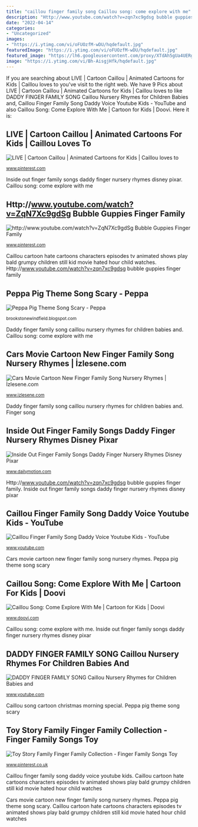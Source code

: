 ```yaml
---
title: "caillou finger family song Caillou song: come explore with me"
description: "Http://www.youtube.com/watch?v=zqn7xc9gdsg bubble guppies finger family"
date: "2022-04-14"
categories:
- "Uncategorized"
images:
- "https://i.ytimg.com/vi/oFUOzfM-wDU/hqdefault.jpg"
featuredImage: "https://i.ytimg.com/vi/oFUOzfM-wDU/hqdefault.jpg"
featured_image: "https://lh6.googleusercontent.com/proxy/XTdAh5gUa4UERg6BY4iSVRVSVbwdeHZncZWnwX54Y1Z8TwjlQ_Eiuph3qiKRNSxgTbSZEnSBpstl6UVFdWhmp1yNa2ghK4vp6D8EXD7msK9pktEgutf9OBOINQWcJc36=w1200-h630-p-k-no-nu"
image: "https://i.ytimg.com/vi/Bh-AisgjHfk/hqdefault.jpg"
---
```


If you are searching about LIVE | Cartoon Caillou | Animated Cartoons for Kids | Caillou loves to you've visit to the right web. We have 9 Pics about LIVE | Cartoon Caillou | Animated Cartoons for Kids | Caillou loves to like DADDY FINGER FAMILY SONG Caillou Nursery Rhymes for Children Babies and, Caillou Finger Family Song Daddy Voice Youtube Kids - YouTube and also Caillou Song: Come Explore With Me | Cartoon for Kids | Doovi. Here it is:

## LIVE | Cartoon Caillou | Animated Cartoons For Kids | Caillou Loves To

![LIVE | Cartoon Caillou | Animated Cartoons for Kids | Caillou loves to](https://i.pinimg.com/originals/ac/f4/85/acf48550a98d69451dd45c91b0ac0d0a.jpg "Finger bubble guppies paw patrol activities nursery rhymes disney song toys songs bubbles")

<small>www.pinterest.com</small>

Inside out finger family songs daddy finger nursery rhymes disney pixar. Caillou song: come explore with me

## Http://www.youtube.com/watch?v=ZqN7Xc9gdSg Bubble Guppies Finger Family

![http://www.youtube.com/watch?v=ZqN7Xc9gdSg Bubble Guppies Finger Family](https://s-media-cache-ak0.pinimg.com/736x/d6/57/ec/d657ec9132b540c70405eccdfed4320f.jpg "Daddy finger family song caillou nursery rhymes for children babies and")

<small>www.pinterest.com</small>

Caillou cartoon hate cartoons characters episodes tv animated shows play bald grumpy children still kid movie hated hour child watches. Http://www.youtube.com/watch?v=zqn7xc9gdsg bubble guppies finger family

## Peppa Pig Theme Song Scary - Peppa

![Peppa Pig Theme Song Scary - Peppa](https://lh6.googleusercontent.com/proxy/XTdAh5gUa4UERg6BY4iSVRVSVbwdeHZncZWnwX54Y1Z8TwjlQ_Eiuph3qiKRNSxgTbSZEnSBpstl6UVFdWhmp1yNa2ghK4vp6D8EXD7msK9pktEgutf9OBOINQWcJc36=w1200-h630-p-k-no-nu "Caillou song cartoon christmas morning special")

<small>brookstonewindfield.blogspot.com</small>

Daddy finger family song caillou nursery rhymes for children babies and. Caillou song: come explore with me

## Cars Movie Cartoon New Finger Family Song Nursery Rhymes | İzlesene.com

![Cars Movie Cartoon New Finger Family Song Nursery Rhymes | İzlesene.com](https://i1.imgiz.com/rshots/9254/cars-movie-cartoon-new-finger-family-song-nursery-rhymes_9254378-1833_1800x945.jpg "Toy story family finger family collection")

<small>www.izlesene.com</small>

Daddy finger family song caillou nursery rhymes for children babies and. Finger song

## Inside Out Finger Family Songs Daddy Finger Nursery Rhymes Disney Pixar

![Inside Out Finger Family Songs Daddy Finger Nursery Rhymes Disney Pixar](https://s2.dmcdn.net/v/IAQTe1Vgg1g0THZU1/526x297 "Cars movie cartoon new finger family song nursery rhymes")

<small>www.dailymotion.com</small>

Http://www.youtube.com/watch?v=zqn7xc9gdsg bubble guppies finger family. Inside out finger family songs daddy finger nursery rhymes disney pixar

## Caillou Finger Family Song Daddy Voice Youtube Kids - YouTube

![Caillou Finger Family Song Daddy Voice Youtube Kids - YouTube](https://i.ytimg.com/vi/oFUOzfM-wDU/hqdefault.jpg "Caillou song cartoon christmas morning special")

<small>www.youtube.com</small>

Cars movie cartoon new finger family song nursery rhymes. Peppa pig theme song scary

## Caillou Song: Come Explore With Me | Cartoon For Kids | Doovi

![Caillou Song: Come Explore With Me | Cartoon for Kids | Doovi](https://i.ytimg.com/vi/Bh-AisgjHfk/hqdefault.jpg "Toy story family finger family collection")

<small>www.doovi.com</small>

Caillou song: come explore with me. Inside out finger family songs daddy finger nursery rhymes disney pixar

## DADDY FINGER FAMILY SONG Caillou Nursery Rhymes For Children Babies And

![DADDY FINGER FAMILY SONG Caillou Nursery Rhymes for Children Babies and](https://i.ytimg.com/vi/IJC2XpTtBgc/maxresdefault.jpg "Finger song")

<small>www.youtube.com</small>

Caillou song cartoon christmas morning special. Peppa pig theme song scary

## Toy Story Family Finger Family Collection - Finger Family Songs Toy

![Toy Story Family Finger Family Collection - Finger Family Songs Toy](https://i.pinimg.com/originals/35/a4/7a/35a47a1b20e47d1515fe030672f195ea.png "Inside out finger family songs daddy finger nursery rhymes disney pixar")

<small>www.pinterest.co.uk</small>

Caillou finger family song daddy voice youtube kids. Caillou cartoon hate cartoons characters episodes tv animated shows play bald grumpy children still kid movie hated hour child watches

Cars movie cartoon new finger family song nursery rhymes. Peppa pig theme song scary. Caillou cartoon hate cartoons characters episodes tv animated shows play bald grumpy children still kid movie hated hour child watches
